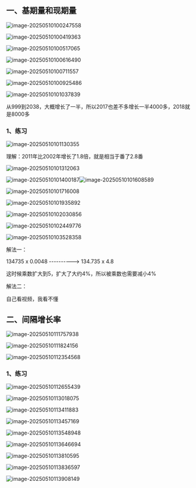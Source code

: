 ## 一、基期量和现期量 

![image-20250510100247558](./assets/image-20250510100247558.png)

![image-20250510100419363](./assets/image-20250510100419363.png)

![image-20250510100517065](./assets/image-20250510100517065.png)

![image-20250510100616490](./assets/image-20250510100616490.png)

![image-20250510100711557](./assets/image-20250510100711557.png)

![image-20250510100925486](./assets/image-20250510100925486.png)

![image-20250510101037839](./assets/image-20250510101037839.png)

从999到2038，大概增长了一半，所以2017也差不多增长一半4000多，2018就是8000多

### 1、练习

![image-20250510101130355](./assets/image-20250510101130355.png)

理解：2011年比2002年增长了1.8倍，就是相当于番了2.8番

![image-20250510101312063](./assets/image-20250510101312063.png)

![image-20250510101400187](./assets/image-20250510101400187.png)![image-20250510101608589](./assets/image-20250510101608589.png)

![image-20250510101716008](./assets/image-20250510101716008.png)

 ![image-20250510101935892](./assets/image-20250510101935892.png)

![image-20250510102030856](./assets/image-20250510102030856.png)

![image-20250510102449776](./assets/image-20250510102449776.png)

![image-20250510103528358](./assets/image-20250510103528358.png)

解法一：

134735 x 0.0048	---------->	134.735 x 4.8

这时候乘数扩大到5，扩大了大约4%，所以被乘数也需要减小4%

解法二：

自己看视频，我看不懂

## 二、间隔增长率

![image-20250510111757938](./assets/image-20250510111757938.png)

![image-20250510111824156](./assets/image-20250510111824156.png)

![image-20250510112354568](./assets/image-20250510112354568.png)

### 1、练习

![image-20250510112655439](./assets/image-20250510112655439.png)

![image-20250510113018075](./assets/image-20250510113018075.png)

![image-20250510113411883](./assets/image-20250510113411883.png)

![image-20250510113457169](./assets/image-20250510113457169.png)

![image-20250510113548948](./assets/image-20250510113548948.png)

![image-20250510113646694](./assets/image-20250510113646694.png)

![image-20250510113810595](./assets/image-20250510113810595.png)

![image-20250510113836597](./assets/image-20250510113836597.png)

![image-20250510113908149](./assets/image-20250510113908149.png)